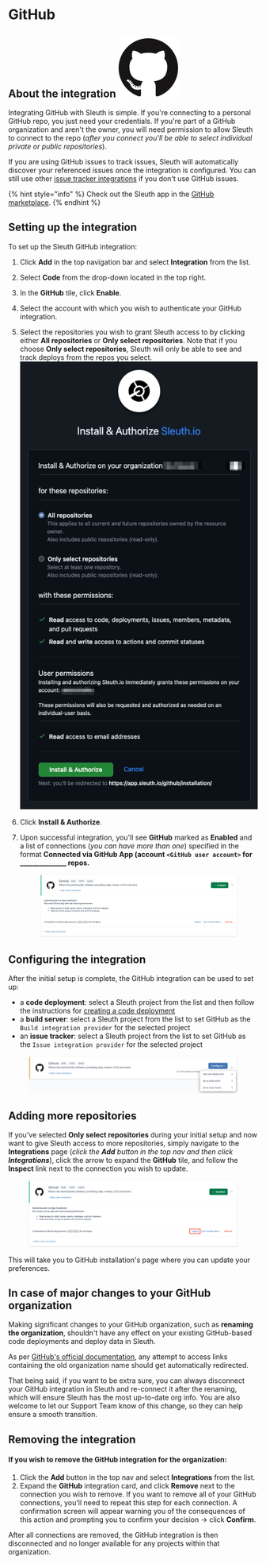 # GitHub

## About the integration <img src="../../.gitbook/assets/github-mark-120px-plus.png" alt="" data-size="line">

Integrating GitHub with Sleuth is simple. If you're connecting to a personal GitHub repo, you just need your credentials. If you're part of a GitHub organization and aren't the owner, you will need permission to allow Sleuth to connect to the repo (_after you connect you'll be able to select individual private or public repositories_).

If you are using GitHub issues to track issues, Sleuth will automatically discover your referenced issues once the integration is configured. You can still use other [issue tracker integrations](../issue-trackers/) if you don't use GitHub issues.

{% hint style="info" %}
Check out the Sleuth app in the [GitHub marketplace](https://github.com/marketplace/sleuth-deployment-tracking).
{% endhint %}

## Setting up the integration

To set up the Sleuth GitHub integration:

1. Click **Add** in the top navigation bar and select **Integration** from the list.
2. Select **Code** from the drop-down located in the top right.
3. In the **GitHub** tile, click **Enable**.
4. Select the account with which you wish to authenticate your GitHub integration.
5. Select the repositories you wish to grant Sleuth access to by clicking either **All repositories** or **Only select repositories**. Note that if you choose **Only select repositories**, Sleuth will only be able to see and track deploys from the repos you select.\
   ![](<../../.gitbook/assets/image (122).png>)
6. Click **Install & Authorize**.
7.  Upon successful integration, you'll see **GitHub** marked as **Enabled** and a list of connections (_you can have more than one_) specified in the format **Connected via GitHub App (account `<GitHub user account>` for \_\_\_\_\_\_\_\_\_\_\_\_\_\_ repos.**&#x20;

    <figure><img src="../../.gitbook/assets/image (119).png" alt=""><figcaption></figcaption></figure>

## Configuring the integration

After the initial setup is complete, the GitHub integration can be used to set up:

* a **code deployment**: select a Sleuth project from the list and then follow the instructions for [creating a code deployment](https://help.sleuth.io/modeling-your-deployments/code-deployments/creating-a-deployment)
* a **build server**: select a Sleuth project from the list to set GitHub as the `Build integration provider` for the selected project
* an **issue tracker**: select a Sleuth project from the list to set GitHub as the `Issue integration provider` for the selected project

<figure><img src="../../.gitbook/assets/image (3) (1) (1) (1).png" alt=""><figcaption></figcaption></figure>

## Adding more repositories

If you've selected **Only select repositories** during your initial setup and now want to give Sleuth access to more repositories, simply navigate to the **Integrations** page (_click the **Add** button in the top nav and then click **Integrations**_), click the arrow to expand the **GitHub** tile, and follow the **Inspect** link next to the connection you wish to update.

<figure><img src="../../.gitbook/assets/image (120).png" alt=""><figcaption></figcaption></figure>

This will take you to GitHub installation's page where you can update your preferences.



## In case of major changes to your GitHub organization

Making significant changes to your GitHub organization, such as **renaming the organization**, shouldn't have any effect on your existing GitHub-based code deployments and deploy data in Sleuth.&#x20;

As per [GitHub's official documentation](https://docs.github.com/en/organizations/managing-organization-settings/renaming-an-organization), any attempt to access links containing the old organization name should get automatically redirected.

That being said, if you want to be extra sure, you can always disconnect your GitHub integration in Sleuth and re-connect it after the renaming, which will ensure Sleuth has the most up-to-date org info. You are also welcome to let our Support Team know of this change, so they can help ensure a smooth transition.

## Removing the integration

#### If you wish to remove the GitHub integration for the organization:

1. Click the **Add** button in the top nav and select **Integrations** from the list.
2. Expand the **GitHub** integration card, and click **Remove** next to the connection you wish to remove. If you want to remove all of your GitHub connections, you'll need to repeat this step for each connection. A confirmation screen will appear warning you of the consequences of this action and prompting you to confirm your decision -> click **Confirm**.

After all connections are removed, the GitHub integration is then disconnected and no longer available for any projects within that organization.

